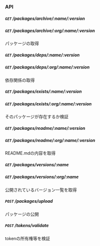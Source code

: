 ### API

##### `GET` /packages/archive/:name/:version
##### `GET` /packages/archive/:org/:name/:version
パッケージの取得

##### `GET` /packages/deps/:name/:version
##### `GET` /packages/deps/:org/:name/:version
依存関係の取得

##### `GET` /packages/exists/:name/:version
##### `GET` /packages/exists/:org/:name/:version
そのパッケージが存在するか検証

##### `GET` /packages/readme/:name/:version
##### `GET` /packages/readme/:org/:name/:version
README.mdの内容を取得

##### `GET` /packages/versions/:name
##### `GET` /packages/versions/:org/:name
公開されているバージョン一覧を取得

##### `POST` /packages/upload
パッケージの公開

##### `POST` /tokens/validate
tokenの所有権等を検証
